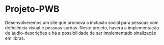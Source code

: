 # Projeto-PWB
Desenvolveremos um site que promova a inclusão social para pessoas com deficiência visual e pessoas surdas. Neste projeto, haverá a implementação de áudio-descrições e há a possibilidade de ser implementado sinalização em libras.
